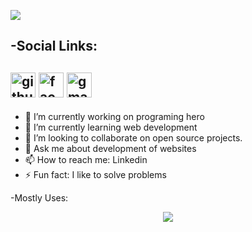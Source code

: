 ![ ]( https://scontent.fdac24-4.fna.fbcdn.net/v/t39.30808-6/409496229_1102586647846120_1675155980359717694_n.jpg?stp=dst-jpg_s960x960&_nc_cat=109&ccb=1-7&_nc_sid=783fdb&_nc_ohc=xhmnUYqJ1qYAX_S-HMR&_nc_ht=scontent.fdac24-4.fna&oh=00_AfDNcbhBYhLjggHRl-51HQ4KBMHkaApjqjwdyBAyuWppcQ&oe=657A2DB4)


-Social Links:
-
 [<img src='https://cdn.jsdelivr.net/npm/simple-icons@3.0.1/icons/github.svg' alt='github' height='40'>](https://github.com/jahid12ry)  [<img src='https://cdn.jsdelivr.net/npm/simple-icons@3.0.1/icons/facebook.svg' alt='facebook' height='40'>](https://www.facebook.com/profile.php?id=100042843848489) [<img src='https://cdn.jsdelivr.net/npm/simple-icons@3.0.1/icons/gmail.svg' alt='gmail' height='40'>](https://mail.google.com/mail/u/0/#inbox)   
 -
 - 🔭 I’m currently working on programing hero 
- 🌱 I’m currently learning web development 
- 👯 I’m looking to collaborate on open source projects. 
- 💬 Ask me about development of websites 
- 📫 How to reach me: Linkedin 
- ⚡ Fun fact: I like to solve problems 

-Mostly Uses:
<p align="center">
  <a href="https://skillicons.dev">
    <img src="https://skillicons.dev/icons?i=git,kubernetes,docker,c,vim" />
  
  </a>
</p>
